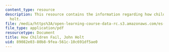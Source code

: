 ```yaml
---
content_type: resource
description: This resource contains the information regarding how children fail, john
  holt.
file: /media/https%3A/open-learning-course-data-rc.s3.amazonaws.com/es-291-learning-seminar-experiments-in-education-spring-2003/89082e0380b89fea561c10c691df5ae0_MITES_291S03_1b_holt.pdf
file_type: application/pdf
resourcetype: Document
title: How Children Fail, John Holt
uid: 89082e03-80b8-9fea-561c-10c691df5ae0
---
```

